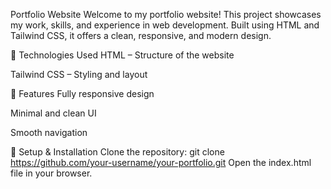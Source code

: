 Portfolio Website
Welcome to my portfolio website! This project showcases my work, skills, and experience in web development. Built using HTML and Tailwind CSS, it offers a clean, responsive, and modern design.

🚀 Technologies Used
HTML – Structure of the website

Tailwind CSS – Styling and layout

📌 Features
Fully responsive design

Minimal and clean UI

Smooth navigation

📂 Setup & Installation
Clone the repository: git clone https://github.com/your-username/your-portfolio.git
Open the index.html file in your browser.

